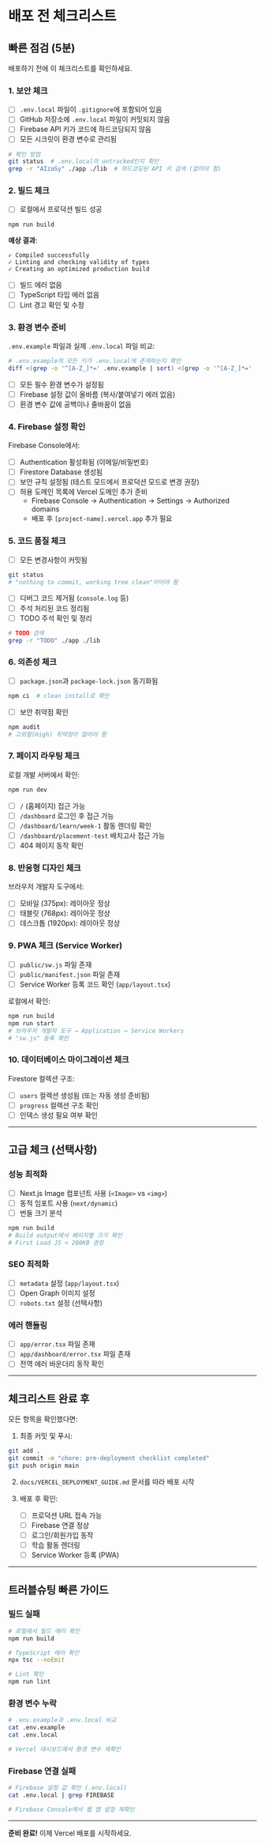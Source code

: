 # 배포 전 체크리스트

## 빠른 점검 (5분)

배포하기 전에 이 체크리스트를 확인하세요.

### 1. 보안 체크

- [ ] `.env.local` 파일이 `.gitignore`에 포함되어 있음
- [ ] GitHub 저장소에 `.env.local` 파일이 커밋되지 않음
- [ ] Firebase API 키가 코드에 하드코딩되지 않음
- [ ] 모든 시크릿이 환경 변수로 관리됨

```bash
# 확인 방법
git status  # .env.local이 untracked인지 확인
grep -r "AIzaSy" ./app ./lib  # 하드코딩된 API 키 검색 (없어야 함)
```

### 2. 빌드 체크

- [ ] 로컬에서 프로덕션 빌드 성공

```bash
npm run build
```

**예상 결과**:
```
✓ Compiled successfully
✓ Linting and checking validity of types
✓ Creating an optimized production build
```

- [ ] 빌드 에러 없음
- [ ] TypeScript 타입 에러 없음
- [ ] Lint 경고 확인 및 수정

### 3. 환경 변수 준비

`.env.example` 파일과 실제 `.env.local` 파일 비교:

```bash
# .env.example의 모든 키가 .env.local에 존재하는지 확인
diff <(grep -o '^[A-Z_]*=' .env.example | sort) <(grep -o '^[A-Z_]*=' .env.local | sort)
```

- [ ] 모든 필수 환경 변수가 설정됨
- [ ] Firebase 설정 값이 올바름 (복사/붙여넣기 에러 없음)
- [ ] 환경 변수 값에 공백이나 줄바꿈이 없음

### 4. Firebase 설정 확인

Firebase Console에서:

- [ ] Authentication 활성화됨 (이메일/비밀번호)
- [ ] Firestore Database 생성됨
- [ ] 보안 규칙 설정됨 (테스트 모드에서 프로덕션 모드로 변경 권장)
- [ ] 허용 도메인 목록에 Vercel 도메인 추가 준비
  - Firebase Console → Authentication → Settings → Authorized domains
  - 배포 후 `[project-name].vercel.app` 추가 필요

### 5. 코드 품질 체크

- [ ] 모든 변경사항이 커밋됨

```bash
git status
# "nothing to commit, working tree clean"이어야 함
```

- [ ] 디버그 코드 제거됨 (`console.log` 등)
- [ ] 주석 처리된 코드 정리됨
- [ ] TODO 주석 확인 및 정리

```bash
# TODO 검색
grep -r "TODO" ./app ./lib
```

### 6. 의존성 체크

- [ ] `package.json`과 `package-lock.json` 동기화됨

```bash
npm ci  # clean install로 확인
```

- [ ] 보안 취약점 확인

```bash
npm audit
# 고위험(High) 취약점이 없어야 함
```

### 7. 페이지 라우팅 체크

로컬 개발 서버에서 확인:

```bash
npm run dev
```

- [ ] `/` (홈페이지) 접근 가능
- [ ] `/dashboard` 로그인 후 접근 가능
- [ ] `/dashboard/learn/week-1` 활동 렌더링 확인
- [ ] `/dashboard/placement-test` 배치고사 접근 가능
- [ ] 404 페이지 동작 확인

### 8. 반응형 디자인 체크

브라우저 개발자 도구에서:

- [ ] 모바일 (375px): 레이아웃 정상
- [ ] 태블릿 (768px): 레이아웃 정상
- [ ] 데스크톱 (1920px): 레이아웃 정상

### 9. PWA 체크 (Service Worker)

- [ ] `public/sw.js` 파일 존재
- [ ] `public/manifest.json` 파일 존재
- [ ] Service Worker 등록 코드 확인 (`app/layout.tsx`)

로컬에서 확인:

```bash
npm run build
npm run start
# 브라우저 개발자 도구 → Application → Service Workers
# "sw.js" 등록 확인
```

### 10. 데이터베이스 마이그레이션 체크

Firestore 컬렉션 구조:

- [ ] `users` 컬렉션 생성됨 (또는 자동 생성 준비됨)
- [ ] `progress` 컬렉션 구조 확인
- [ ] 인덱스 생성 필요 여부 확인

---

## 고급 체크 (선택사항)

### 성능 최적화

- [ ] Next.js Image 컴포넌트 사용 (`<Image>` vs `<img>`)
- [ ] 동적 임포트 사용 (`next/dynamic`)
- [ ] 번들 크기 분석

```bash
npm run build
# Build output에서 페이지별 크기 확인
# First Load JS < 200KB 권장
```

### SEO 최적화

- [ ] `metadata` 설정 (`app/layout.tsx`)
- [ ] Open Graph 이미지 설정
- [ ] `robots.txt` 설정 (선택사항)

### 에러 핸들링

- [ ] `app/error.tsx` 파일 존재
- [ ] `app/dashboard/error.tsx` 파일 존재
- [ ] 전역 에러 바운더리 동작 확인

---

## 체크리스트 완료 후

모든 항목을 확인했다면:

1. 최종 커밋 및 푸시:

```bash
git add .
git commit -m "chore: pre-deployment checklist completed"
git push origin main
```

2. `docs/VERCEL_DEPLOYMENT_GUIDE.md` 문서를 따라 배포 시작

3. 배포 후 확인:
   - [ ] 프로덕션 URL 접속 가능
   - [ ] Firebase 연결 정상
   - [ ] 로그인/회원가입 동작
   - [ ] 학습 활동 렌더링
   - [ ] Service Worker 등록 (PWA)

---

## 트러블슈팅 빠른 가이드

### 빌드 실패

```bash
# 로컬에서 빌드 에러 확인
npm run build

# TypeScript 에러 확인
npx tsc --noEmit

# Lint 확인
npm run lint
```

### 환경 변수 누락

```bash
# .env.example과 .env.local 비교
cat .env.example
cat .env.local

# Vercel 대시보드에서 환경 변수 재확인
```

### Firebase 연결 실패

```bash
# Firebase 설정 값 확인 (.env.local)
cat .env.local | grep FIREBASE

# Firebase Console에서 웹 앱 설정 재확인
```

---

**준비 완료!** 이제 Vercel 배포를 시작하세요.

